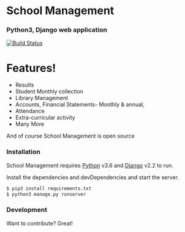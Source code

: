 # School Management
### Python3, Django web application
[![Build Status](https://travis-ci.org/joemccann/dillinger.svg?branch=master)](https://travis-ci.org/joemccann/dillinger)


# Features!

  - Results
  - Student Monthly collection
  - Library Management
  - Accounts, Financial Statements- Monthly & annual, 
  - Attendance
  - Extra-curricular activity
  - Many More




And of course School Management is open source


### Installation

School Management requires [Python](https://www.python.org/downloads/) v3.6  and  [Django](https://www.djangoproject.com/download/) v2.2 to run.

Install the dependencies and devDependencies and start the server.

```sh
$ pip3 install requirements.txt
$ python3 manage.py runserver
```




### Development

Want to contribute? Great!





